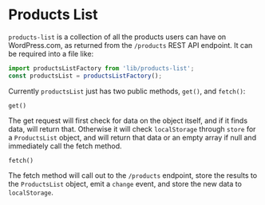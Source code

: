 # Products List

`products-list` is a collection of all the products users can have on WordPress.com, as returned from the `/products` REST API endpoint. It can be required into a file like:

```js
import productsListFactory from 'lib/products-list';
const productsList = productsListFactory();
```

Currently `productsList` just has two public methods, `get()`, and `fetch()`:

`get()`

The get request will first check for data on the object itself, and if it finds data, will return that. Otherwise it will check `localStorage` through `store` for a `ProductsList` object, and will return that data or an empty array if null and immediately call the fetch method.

`fetch()`

The fetch method will call out to the `/products` endpoint, store the results to the `ProductsList` object, emit a `change` event, and store the new data to `localStorage`.
